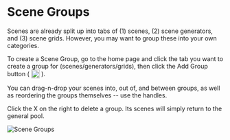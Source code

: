# Scene Groups

Scenes are already split up into tabs of (1) scenes, (2) scene generators, and (3) scene grids. However, you may 
want to group these into your own categories.

To create a Scene Group, go to the home page and click the tab you want to create a group for (scenes/generators/grids), 
then click the Add Group button ( <img style="vertical-align: -5px" src="doc_icons/group.svg" alt="Group" width="20" height="20"> ). 

You can drag-n-drop your scenes into, out of, and between groups, as well as reordering the groups themselves -- use the handles.

Click the X on the right to delete a group. Its scenes will simply return to the general pool.

<img src="doc_images/scene_groups.png" alt="Scene Groups" class="col-xs-12 col-xl-10">
